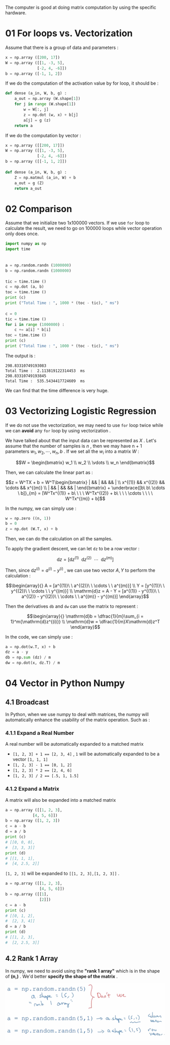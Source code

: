 The computer is good at doing matrix computation by using the specific hardware.

# 01 For loops vs. Vectorization

Assume that there is a group of data and parameters :

```Python
x = np.array ([200, 17])
W = np.array ([[1, -3, 5],
			  [-2, 4, -6]])
b = np.array ([-1, 1, 2])
```

If we do the computation of the activation value by for loop, it should be : 

```Python
def dense (a_in, W, b, g) :
	a_out = np.array (W.shape[1])
	for j in range (W.shape[1])
		w = W[:, j]
		z = np.dot (w, x) + b[j]
		a[j] = g (z)
	return a
```

If we do the computation by vector : 

```Python
x = np.array ([[200, 17]])
W = np.array ([[1, -3, 5],
			  [-2, 4, -6]])
b = np.array ([[-1, 1, 2]])

def dense (a_in, W, b, g) :
	Z = np.matmul (a_in, W) + b
	a_out = g (Z)
	return a_out
```

# 02 Comparison

Assume that we initialize two 1x100000 vectors. If we use `for` loop to calculate the result, we need to go on 100000 loops while vector operation only does once.

```Python
import numpy as np
import time


a = np.random.randn (1000000)
b = np.random.randn (1000000)

tic = time.time ()
c = np.dot (a, b)
toc = time.time ()
print (c)
print ("Total Time : ", 1000 * (toc - tic), " ms")

c = 0
tic = time.time ()
for i in range (1000000) :
    c += a[i] * b[i]
toc = time.time ()
print (c)
print ("Total Time : ", 1000 * (toc - tic), " ms")
```

The output is :

```Plain
298.83310749193083
Total Time :  2.113819122314453  ms
298.83310749193845
Total Time :  535.5434417724609  ms
```

We can find that the time difference is very huge.

# 03 Vectorizing Logistic Regression

If we do not use the vectorization, we may need to use `for` loop twice while we can **avoid** any `for` loop by using vectorization .

We have talked about that the input data can be represented as $X$ . Let's assume that the number of samples is $n$ , then we may have n + 1 parameters $w_1, w_2, \cdots , w_n, b$ . If we set all the $w_i$ into a matrix $W$ :

$$W = \begin{bmatrix} w_1 \\ w_2 \\ \vdots \\ w_n \end{bmatrix}$$

Then, we can calculate the linear part as : 

$$z = W^TX + b = W^T\begin{bmatrix}
| && | && && | \\
x^{(1)} && x^{(2)} && \cdots && x^{(m)} \\
| && | && && |
\end{bmatrix} + \underbrace{[b\ b\ \cdots \ b]}_{m} = [W^Tx^{(1)} + b\ \ \ \ W^Tx^{(2)} + b\ \ \ \ \cdots \ \ \ \ W^Tx^{(m)} + b]$$

In the numpy, we can simply use :

```Python
w = np.zero ((n, 1))
b = 0
z = np.dot (W.T, x) + b
```

Then, we can do the calculation on all the samples.

To apply the gradient descent, we can let `dz` to be a row vector :

$$\mathrm{d}z = [\mathrm{d}z^{(1)}\ \ \mathrm{d}z^{(2)}\ \ \cdots \ \ \mathrm{d}z^{(m)}]$$

Then, since $\mathrm{d}z^{(i)} = a^{(i)} - y^{(i)}$ , we can use two vector $A, Y$ to perform the calculation :

$$\begin{array}{}
A = [a^{(1)}\ \ a^{(2)}\ \ \cdots \ \ a^{(m)}] \\
Y = [y^{(1)}\ \ y^{(2)}\ \ \cdots \ \ y^{(m)}] \\
\mathrm{d}z = A - Y = [a^{(1)} - y^{(1)}\ \ a^{(2)} - y^{(2)}\ \ \cdots \ \ a^{(m)} - y^{(m)}]
\end{array}$$

Then the derivatives `db` and `dw` can use the matrix to represent :

$$\begin{array}{}
\mathrm{d}b = \dfrac{1}{m}\sum_{i = 1}^m{\mathrm{d}z^{(i)}} \\ 
\mathrm{d}w = \dfrac{1}{m}X\mathrm{d}z^T
\end{array}$$

In the code, we can simply use :

```Python
a = np.dot(w.T, x) + b
dz = a - y
db = np.sum (dz) / m
dw = np.dot(x, dz.T) / m
```

# 04 Vector in Python Numpy

## 4.1 Broadcast

In Python, when we use numpy to deal with matrices, the numpy will automatically enhance the usability of the matrix operation. Such as :

### 4.1.1 Expand a Real Number

A real number will be automatically expanded to a matched matrix

- `[1, 2, 3] + 1 == [2, 3, 4]` , `1` will be automatically expanded to be a vector `[1, 1, 1]` 
- `[1, 2, 3] - 1 == [0, 1, 2]` 
- `[1, 2, 3] * 2 == [2, 4, 6]` 
- `[1, 2, 3] / 2 == [.5, 1, 1.5]` 

### 4.1.2 Expand a Matrix

A matrix will also be expanded into a matched matrix

```Python
a = np.array ([[1, 2, 3],
			[4, 5, 6]])
b = np.array ([1, 2, 3])
c = a - b
d = a / b
print (c)
# [[0, 0, 0],
#  [3, 3, 3]]
print (d)
# [[1, 1, 1],
#  [4, 2.5, 2]]
```

`[1, 2, 3]` will be expanded to `[[1, 2, 3],[1, 2, 3]]` .

```Python
a = np.array ([[1, 2, 3],
			   [4, 5, 6]])
b = np.array ([[1],
			   [2]])
c = a - b
print (c)
# [[0, 1, 2],
#  [2, 3, 4]]
d = a / b
print (d)
# [[1, 2, 3],
#  [2, 2.5, 3]]
```

## 4.2 Rank 1 Array

In numpy, we need to avoid using the **"rank 1 array"**  which is in the shape of **(n,)** . We'd better **specify the shape of the matrix** .

![](imgs/rank_1_array.png)